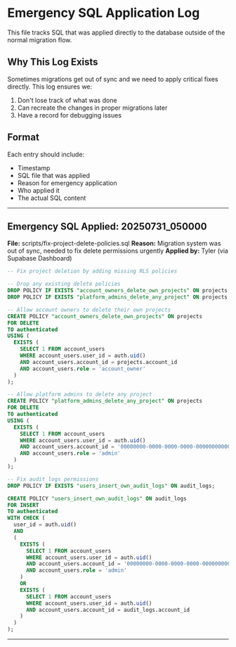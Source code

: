# Emergency SQL Application Log

This file tracks SQL that was applied directly to the database outside of the normal migration flow.

## Why This Log Exists

Sometimes migrations get out of sync and we need to apply critical fixes directly. This log ensures we:
1. Don't lose track of what was done
2. Can recreate the changes in proper migrations later
3. Have a record for debugging issues

## Format

Each entry should include:
- Timestamp
- SQL file that was applied
- Reason for emergency application
- Who applied it
- The actual SQL content

---

## Emergency SQL Applied: 20250731_050000
**File:** scripts/fix-project-delete-policies.sql
**Reason:** Migration system was out of sync, needed to fix delete permissions urgently
**Applied by:** Tyler (via Supabase Dashboard)

```sql
-- Fix project deletion by adding missing RLS policies

-- Drop any existing delete policies
DROP POLICY IF EXISTS "account_owners_delete_own_projects" ON projects;
DROP POLICY IF EXISTS "platform_admins_delete_any_project" ON projects;

-- Allow account owners to delete their own projects
CREATE POLICY "account_owners_delete_own_projects" ON projects
FOR DELETE
TO authenticated
USING (
  EXISTS (
    SELECT 1 FROM account_users
    WHERE account_users.user_id = auth.uid()
    AND account_users.account_id = projects.account_id
    AND account_users.role = 'account_owner'
  )
);

-- Allow platform admins to delete any project
CREATE POLICY "platform_admins_delete_any_project" ON projects
FOR DELETE
TO authenticated
USING (
  EXISTS (
    SELECT 1 FROM account_users
    WHERE account_users.user_id = auth.uid()
    AND account_users.account_id = '00000000-0000-0000-0000-000000000000'
    AND account_users.role = 'admin'
  )
);

-- Fix audit_logs permissions
DROP POLICY IF EXISTS "users_insert_own_audit_logs" ON audit_logs;

CREATE POLICY "users_insert_own_audit_logs" ON audit_logs
FOR INSERT
TO authenticated
WITH CHECK (
  user_id = auth.uid()
  AND
  (
    EXISTS (
      SELECT 1 FROM account_users
      WHERE account_users.user_id = auth.uid()
      AND account_users.account_id = '00000000-0000-0000-0000-000000000000'
      AND account_users.role = 'admin'
    )
    OR
    EXISTS (
      SELECT 1 FROM account_users
      WHERE account_users.user_id = auth.uid()
      AND account_users.account_id = audit_logs.account_id
    )
  )
);
```

---